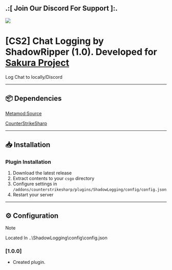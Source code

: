 ## .:[ Join Our Discord For Support ]:.

<a href="https://discord.gg/x3Yt6ewC33"><img src="https://cdn.discordapp.com/attachments/1311399330694955069/1359083265314656418/Sakura_Project.png?ex=681bc32c&is=681a71ac&hm=1797e1629fbc0506755245919a8299a08b9c434697157e8f735c2ce373d37cae&"></a>

# [CS2] Chat Logging by ShadowRipper (1.0). Developed for [Sakura Project](https://sakura-project.fun/)

Log Chat to locally/Discord

---

## 📦 Dependencies
[Metamod:Source](https://www.sourcemm.net)

[CounterStrikeSharp](https://github.com/roflmuffin/CounterStrikeSharp)

---

## 📥 Installation

### Plugin Installation
1. Download the latest release
2. Extract contents to your `csgo` directory
3. Configure settings in `/addons/counterstrikesharp/plugins/ShadowLogging/config/config.json`
4. Restart your server
---

## ⚙️ Configuration

> [!NOTE]
> Located In ..\ShadowLogging\config\config.json

### [1.0.0]
- Created plugin.